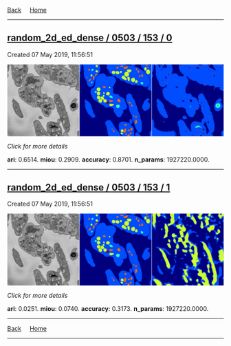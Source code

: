 
[Back](..)&nbsp;&nbsp;&nbsp;&nbsp;&nbsp;[Home](https://leapmanlab.github.io/snapshots)

---

<div class="summary"><a href="0"><h2>random_2d_ed_dense / 0503 / 153 / 0</h2></a><p>Created 07 May 2019, 11:56:51
</p><a href="0"><img src="0/media/summary.png" align="center"></a><p>
<i>Click for more details</i>
</p></div>

**ari**: 0.6514. **miou**: 0.2909. **accuracy**: 0.8701. **n_params**: 1927220.0000. 

---

<div class="summary"><a href="1"><h2>random_2d_ed_dense / 0503 / 153 / 1</h2></a><p>Created 07 May 2019, 11:56:51
</p><a href="1"><img src="1/media/summary.png" align="center"></a><p>
<i>Click for more details</i>
</p></div>

**ari**: 0.0251. **miou**: 0.0740. **accuracy**: 0.3173. **n_params**: 1927220.0000. 

---

[Back](..)&nbsp;&nbsp;&nbsp;&nbsp;&nbsp;[Home](https://leapmanlab.github.io/snapshots)

---
